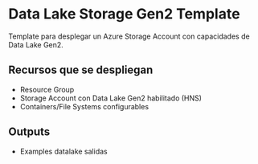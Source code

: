 # Data Lake Storage Gen2 Template

Template para desplegar un Azure Storage Account con capacidades de Data Lake Gen2.

## Recursos que se despliegan

- Resource Group
- Storage Account con Data Lake Gen2 habilitado (HNS)
- Containers/File Systems configurables


## Outputs
- Examples datalake salidas